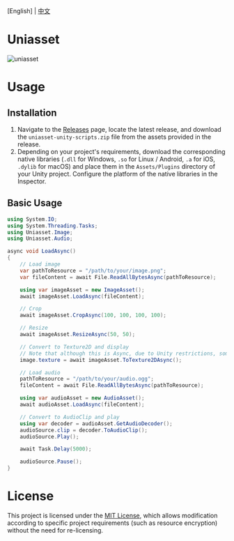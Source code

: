 [English] | [中文](README.zh-CN.md)

# Uniasset
![uniasset](https://socialify.git.ci/klrohias/uniasset/image?description=1&font=Raleway&forks=1&issues=1&language=1&name=1&owner=1&pattern=Signal&pulls=1&stargazers=1&theme=Auto)  

# Usage
## Installation
1. Navigate to the [Releases](https://github.com/Klrohias/uniasset/releases) page, locate the latest release, and download the `uniasset-unity-scripts.zip` file from the assets provided in the release.
2. Depending on your project's requirements, download the corresponding native libraries (`.dll` for Windows, `.so` for Linux / Android, `.a` for iOS, `.dylib` for macOS) and place them in the `Assets/Plugins` directory of your Unity project. Configure the platform of the native libraries in the Inspector.

## Basic Usage
```csharp
using System.IO;
using System.Threading.Tasks;
using Uniasset.Image;
using Uniasset.Audio;

async void LoadAsync()
{
    // Load image
    var pathToResource = "/path/to/your/image.png";
    var fileContent = await File.ReadAllBytesAsync(pathToResource);

    using var imageAsset = new ImageAsset();
    await imageAsset.LoadAsync(fileContent);

    // Crop
    await imageAsset.CropAsync(100, 100, 100, 100);

    // Resize
    await imageAsset.ResizeAsync(50, 50);

    // Convert to Texture2D and display
    // Note that although this is Async, due to Unity restrictions, some code still executes on the main thread, so make sure to call this on the main thread
    image.texture = await imageAsset.ToTexture2DAsync();

    // Load audio
    pathToResource = "/path/to/your/audio.ogg";
    fileContent = await File.ReadAllBytesAsync(pathToResource);

    using var audioAsset = new AudioAsset();
    await audioAsset.LoadAsync(fileContent);

    // Convert to AudioClip and play
    using var decoder = audioAsset.GetAudioDecoder();
    audioSource.clip = decoder.ToAudioClip();
    audioSource.Play();

    await Task.Delay(5000);

    audioSource.Pause();
}
```

# License
This project is licensed under the [MIT License](LICENSE), which allows modification according to specific project requirements (such as resource encryption) without the need for re-licensing.